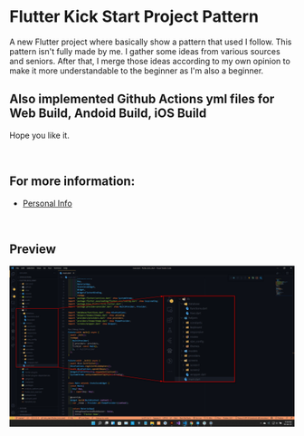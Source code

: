 # Flutter Kick Start Project Pattern

A new Flutter project where basically show a pattern that used I follow. This pattern isn't fully made by me. I gather some ideas from various sources and seniors. After that, I merge those ideas according to my own opinion to make it more understandable to the beginner as I'm also a beginner.

## Also implemented Github Actions yml files for Web Build, Andoid Build, iOS Build

Hope you like it.

<br>

## For more information:
- [Personal Info](https://sabikrahat.github.io/)

<br>

## Preview

![Preview](https://raw.githubusercontent.com/sabikrahat/flutter_kick_start/master/sample.png)